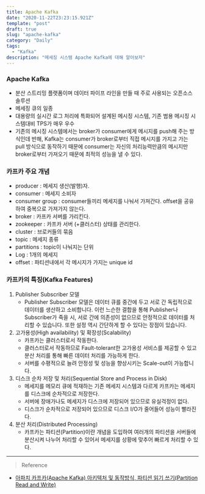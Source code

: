 ```yaml
---
title: Apache Kafka
date: "2020-11-22T23:23:15.921Z"
template: "post"
draft: true
slug: "apache-kafka"
category: "Daily"
tags:
  - "Kafka"
description: "메세징 시스템 Apache Kafka에 대해 알아보자"
---
```


### Apache Kafka
- 분산 스트리밍 플랫폼이며 데이터 파이프 라인을 만들 때 주로 사용되는 오픈소스 솔루션
- 메세징 큐의 일종
- 대용량의 실시간 로그 처리에 특화되어 설계된 메시징 시스템, 기존 범용 메시징 시스템대비 TPS가 매우 우수
- 기존의 메시징 시스템에서는 broker가 consumer에게 메시지를 push해 주는 방식인데 반해, Kafka는 consumer가 broker로부터 직접 메시지를 가지고 가는 pull 방식으로 동작하기 때문에 consumer는 자신의 처리능력만큼의 메시지만 broker로부터 가져오기 때문에 최적의 성능을 낼 수 있다.

### 카프카 주요 개념
- producer : 메세지 생산(발행)자.
- consumer : 메세지 소비자
- consumer group : consumer들끼리 메세지를 나눠서 가져간다. offset을 공유하여 중복으로 가져가지 않는다.
- broker : 카프카 서버를 가리킨다.
- zookeeper : 카프카 서버 (+클러스터) 상태를 관리한다.
- cluster : 브로커들의 묶음
- topic : 메세지 종류
- partitions : topic이 나눠지는 단위
- Log : 1개의 메세지
- offset : 파티션내에서 각 메시지가 가지는 unique id

### 카프카의 특징(Kafka Features)
1. Publisher Subscriber 모델
    - Publisher Subscriber 모델은 데이터 큐를 중간에 두고 서로 간 독립적으로 데이터를 생산하고 소비합니다. 이런 느슨한 결합을 통해 Publisher나 Subscriber가 죽을 시, 서로 간에 의존성이 없으므로 안정적으로 데이터를 처리할 수 있습니다. 또한 설정 역시 간단하게 할 수 있다는 장점이 있습니다.
2. 고가용성(High availability) 및 확장성(Scalability)
    - 카프카는 클러스터로서 작동한다. 
    - 클러스터로서 작동하므로 Fault-tolerant한 고가용성 서비스를 제공할 수 있고 분산 처리를 통해 빠른 데이터 처리를 가능하게 한다.
    - 서버를 수평적으로 늘려 안정성 및 성능을 향상시키는 Scale-out이 가능합니다.
3. 디스크 순차 저장 및 처리(Sequential Store and Process in Disk)
    - 메세지를 메모리 큐에 적재하는 기존 메세지 시스템과 다르게 카프카는 메세지를 디스크에 순차적으로 저장한다.
    - 서버에 장애가나도 메세지가 디스크에 저장되어 있으므로 유실걱정이 없다.
    - 디스크가 순차적으로 저장되어 있으므로 디스크 I/O가 줄어들어 성능이 빨라진다.
4. 분산 처리(Distributed Processing)
    - 카프카는 파티션(Partition)이란 개념을 도입하여 여러개의 파티션을 서버들에 분산시켜 나누어 처리할 수 있어서 메세지를 상황에 맞추어 빠르게 처리할 수 있다.




<hr>

> Reference
- [아파치 카프카(Apache Kafka) 아키텍처 및 동작방식, 파티션 읽기 쓰기(Partition Read and Write)](https://engkimbs.tistory.com/691)
